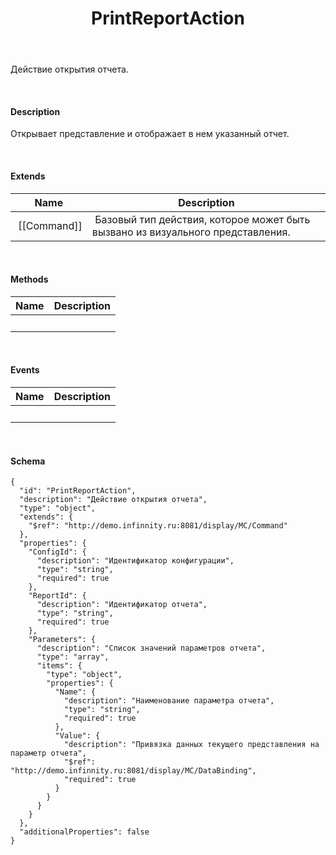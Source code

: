 ﻿---
layout: default
title: PrintReportAction
position: 14
categories: 
tags: 
---

Действие открытия отчета.

   

#### Description

Открывает представление и отображает в нем указанный отчет.

   

#### Extends

|Name|Description|
|----|-----------|
| [[Command]]| Базовый тип действия, которое может быть вызвано из визуального представления.|

   

#### Methods

|Name|Description|
|----|-----------|
| | |

    

#### Events

|Name|Description|
|----|-----------|
| | |

   

#### Schema

```
{
  "id": "PrintReportAction",
  "description": "Действие открытия отчета",
  "type": "object",
  "extends": {
    "$ref": "http://demo.infinnity.ru:8081/display/MC/Command"
  },
  "properties": {
    "ConfigId": {
      "description": "Идентификатор конфигурации",
      "type": "string",
      "required": true
    },
    "ReportId": {
      "description": "Идентификатор отчета",
      "type": "string",
      "required": true
    },
    "Parameters": {
      "description": "Список значений параметров отчета",
      "type": "array",
      "items": {
        "type": "object",
        "properties": {
          "Name": {
            "description": "Наименование параметра отчета",
            "type": "string",
            "required": true
          },
          "Value": {
            "description": "Привязка данных текущего представления на параметр отчета",
            "$ref": "http://demo.infinnity.ru:8081/display/MC/DataBinding",
            "required": true
          }
        }
      }
    }
  },
  "additionalProperties": false
}
```

     

 

